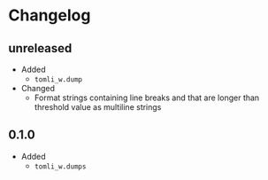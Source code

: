 # Changelog

## **unreleased**

- Added
  - `tomli_w.dump`
- Changed
  - Format strings containing line breaks and that are longer than threshold value as multiline strings

## 0.1.0

- Added
  - `tomli_w.dumps`
